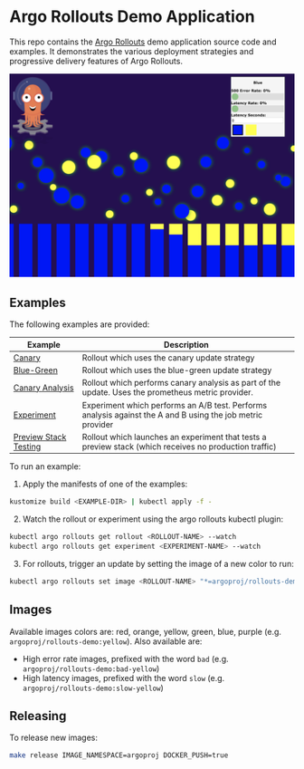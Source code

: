 # Argo Rollouts Demo Application

This repo contains the [Argo Rollouts](https://github.com/argoproj/argo-rollouts) demo application source code and examples. It demonstrates the
various deployment strategies and progressive delivery features of Argo Rollouts.

![img](./demo.png)

## Examples

The following examples are provided:

| Example | Description |
|---------|-------------|
| [Canary](examples/canary) | Rollout which uses the canary update strategy |
| [Blue-Green](examples/blue-green) |  Rollout which uses the blue-green update strategy |
| [Canary Analysis](examples/analysis) | Rollout which performs canary analysis as part of the update. Uses the prometheus metric provider. |
| [Experiment](examples/experiment) | Experiment which performs an A/B test. Performs analysis against the A and B using the job metric provider |
| [Preview Stack Testing](examples/preview-testing) | Rollout which launches an experiment that tests a preview stack (which receives no production traffic) |

To run an example:

1. Apply the manifests of one of the examples:

```bash
kustomize build <EXAMPLE-DIR> | kubectl apply -f -
```

2. Watch the rollout or experiment using the argo rollouts kubectl plugin:

```bash
kubectl argo rollouts get rollout <ROLLOUT-NAME> --watch
kubectl argo rollouts get experiment <EXPERIMENT-NAME> --watch
```

3. For rollouts, trigger an update by setting the image of a new color to run:
```bash
kubectl argo rollouts set image <ROLLOUT-NAME> "*=argoproj/rollouts-demo:yellow"
```

## Images

Available images colors are: red, orange, yellow, green, blue, purple (e.g. `argoproj/rollouts-demo:yellow`). Also available are:
* High error rate images, prefixed with the word `bad` (e.g. `argoproj/rollouts-demo:bad-yellow`)
* High latency images, prefixed with the word `slow` (e.g. `argoproj/rollouts-demo:slow-yellow`)


## Releasing

To release new images:

```bash
make release IMAGE_NAMESPACE=argoproj DOCKER_PUSH=true
```